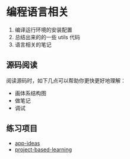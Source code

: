 # 编程语言相关

1. 编译运行环境的安装配置
1. 总结出来的的一些 utils 代码
2. 语言相关的笔记


## 源码阅读

阅读源码时，如下几点可以帮助你更快更好地理解：

- 画体系结构图
- 做笔记
- 调试

## 练习项目

- [app-ideas](https://github.com/florinpop17/app-ideas)
- [project-based-learning](https://github.com/tuvtran/project-based-learning)
